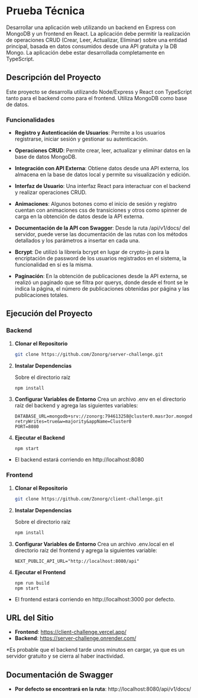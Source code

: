 # Prueba Técnica

Desarrollar una aplicación web utilizando un backend en Express con MongoDB y un frontend en React. La aplicación debe permitir la realización de operaciones CRUD (Crear, Leer, Actualizar, Eliminar) sobre una entidad principal, basada en datos consumidos desde una API gratuita y la DB Mongo. La aplicación debe estar desarrollada completamente en TypeScript.

## Descripción del Proyecto

Este proyecto se desarrolla utilizando Node/Express y React con TypeScript tanto para el backend como para el frontend. Utiliza MongoDB como base de datos.

### Funcionalidades

- **Registro y Autenticación de Usuarios**: Permite a los usuarios registrarse, iniciar sesión y gestionar su autenticación.

- **Operaciones CRUD**: Permite crear, leer, actualizar y eliminar datos en la base de datos MongoDB.

- **Integración con API Externa**: Obtiene datos desde una API externa, los almacena en la base de datos local y permite su visualización y edición.

- **Interfaz de Usuario**: Una interfaz React para interactuar con el backend y realizar operaciones CRUD.

- **Animaciones**: Algunos botones como el inicio de sesión y regístro cuentan con animaciones css de transiciones y otros como spinner de carga en la obtención de datos desde la API externa.

- **Documentación de la API con Swagger**: Desde la ruta /api/v1/docs/ del servidor, puede verse las documentación de las rutas con los métodos detallados y los parámetros a insertar en cada una.

- **Bcrypt**: De utilizó la librería bcrypt en lugar de crypto-js para la encriptación de password de los usuarios registrados en el sistema, la funcionalidad en sí es la misma.

- **Paginación**: En la obtención de publicaciones desde la API externa, se realizó un paginado que se filtra por querys, donde desde el front se le indica la página, el número de publicaciones obtenidas por página y las publicaciones totales.

## Ejecución del Proyecto

### Backend

1. **Clonar el Repositorio**

   ```bash
   git clone https://github.com/Zonorg/server-challenge.git
   ```

2. **Instalar Dependencias**

   Sobre el directorio raíz

   ```bash
   npm install
   ```

3. **Configurar Variables de Entorno**
   Crea un archivo .env en el directorio raíz del backend y agrega las siguientes variables:

    ```
   DATABASE_URL=mongodb+srv://zonorg:794613258@cluster0.masr3or.mongodb.net/practice?retryWrites=true&w=majority&appName=Cluster0
   PORT=8080
   ```

4. **Ejecutar el Backend**
   ```
   npm start
   ```

- El backend estará corriendo en http://localhost:8080

### Frontend

1. **Clonar el Repositorio**

   ```bash
   git clone https://github.com/Zonorg/client-challenge.git
   ```

2. **Instalar Dependencias**

   Sobre el directorio raíz

   ```bash
   npm install
   ```

3. **Configurar Variables de Entorno**
   Crea un archivo .env.local en el directorio raíz del frontend y agrega la siguientes variable:

    ```
   NEXT_PUBLIC_API_URL="http://localhost:8080/api"
   ```

4. **Ejecutar el Frontend**
   ```
   npm run build
   npm start
   ```

- El frontend estará corriendo en http://localhost:3000 por defecto.


## URL del Sitio

- **Frontend**: https://client-challenge.vercel.app/
- **Backend**: https://server-challenge.onrender.com/

*Es probable que el backend tarde unos minutos en cargar, ya que es un servidor gratuito y se cierra al haber inactividad.

## Documentación de Swagger

- **Por defecto se encontrará en la ruta**: http://localhost:8080/api/v1/docs/